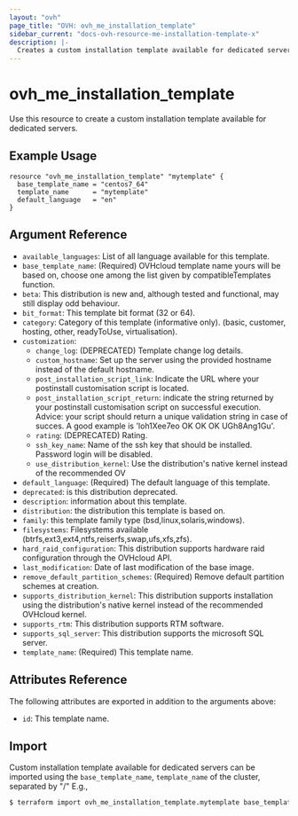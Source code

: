 ```yaml
---
layout: "ovh"
page_title: "OVH: ovh_me_installation_template"
sidebar_current: "docs-ovh-resource-me-installation-template-x"
description: |-
  Creates a custom installation template available for dedicated servers.
---
```


# ovh_me_installation_template

Use this resource to create a custom installation template available for dedicated servers.

## Example Usage

```hcl
resource "ovh_me_installation_template" "mytemplate" {
  base_template_name = "centos7_64"
  template_name      = "mytemplate"
  default_language   = "en"
}
```

## Argument Reference

* `available_languages`: List of all language available for this template.
* `base_template_name`: (Required) OVHcloud template name yours will be based on, choose one among the list given by compatibleTemplates function.
* `beta`: This distribution is new and, although tested and functional, may still display odd behaviour.
* `bit_format`: This template bit format (32 or 64).
* `category`: Category of this template (informative only). (basic, customer, hosting, other, readyToUse, virtualisation).
* `customization`:
  * `change_log`: (DEPRECATED) Template change log details. 
  * `custom_hostname`: Set up the server using the provided hostname instead of the default hostname.
  * `post_installation_script_link`: Indicate the URL where your postinstall customisation script is located.
  * `post_installation_script_return`: indicate the string returned by your postinstall customisation script on successful execution. Advice: your script should return a unique validation string in case of succes. A good example is 'loh1Xee7eo OK OK OK UGh8Ang1Gu'.
  * `rating`: (DEPRECATED) Rating.
  * `ssh_key_name`: Name of the ssh key that should be installed. Password login will be disabled.
  * `use_distribution_kernel`: Use the distribution's native kernel instead of the recommended OV
* `default_language`: (Required)  The default language of this template.
* `deprecated`: is this distribution deprecated.
* `description`: information about this template.
* `distribution`: the distribution this template is based on.
* `family`: this template family type (bsd,linux,solaris,windows).
* `filesystems`: Filesystems available (btrfs,ext3,ext4,ntfs,reiserfs,swap,ufs,xfs,zfs).
* `hard_raid_configuration`: This distribution supports hardware raid configuration through the OVHcloud API.
* `last_modification`: Date of last modification of the base image.
* `remove_default_partition_schemes`: (Required) Remove default partition schemes at creation.
* `supports_distribution_kernel`: This distribution supports installation using the distribution's native kernel instead of the recommended OVHcloud kernel.
* `supports_rtm`: This distribution supports RTM software.
* `supports_sql_server`: This distribution supports the microsoft SQL server.
* `template_name`: (Required)  This template name.


## Attributes Reference

The following attributes are exported in addition to the arguments above:

* `id`: This template name.

## Import

Custom installation template available for dedicated servers can be imported using the `base_template_name`, `template_name` of the cluster, separated by "/" E.g.,

```bash
$ terraform import ovh_me_installation_template.mytemplate base_template_name/template_name
```
